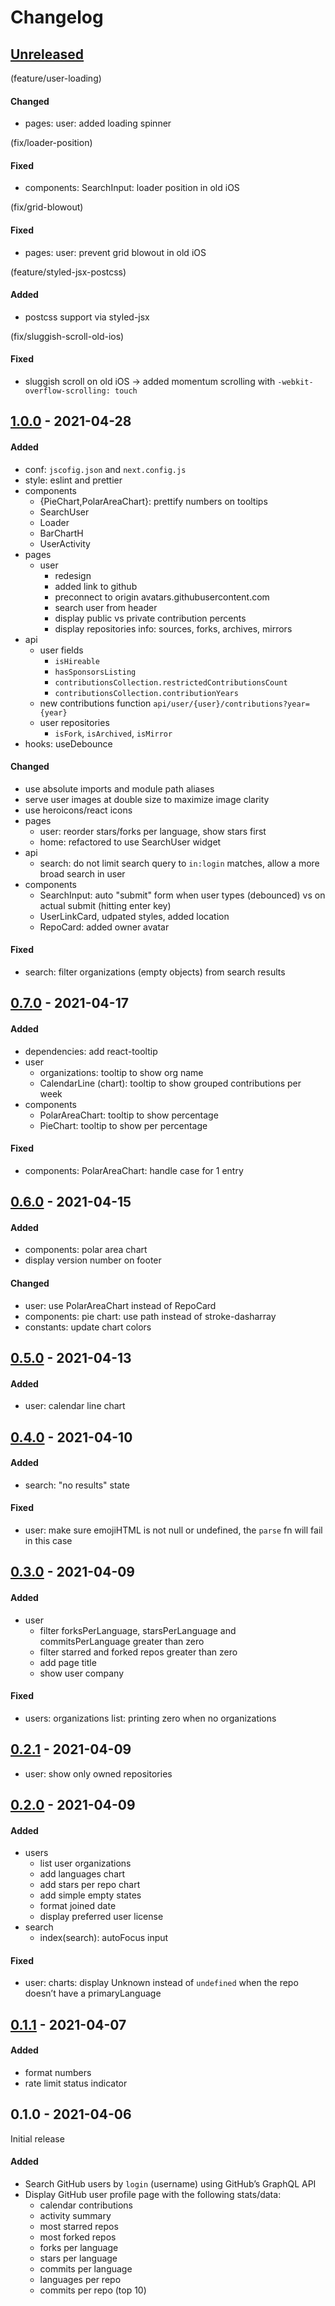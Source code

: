 # Changelog

## [Unreleased]

(feature/user-loading)
#### Changed
- pages: user: added loading spinner

(fix/loader-position)
#### Fixed
- components: SearchInput: loader position in old iOS

(fix/grid-blowout)
#### Fixed
- pages: user: prevent grid blowout in old iOS

(feature/styled-jsx-postcss)
#### Added
- postcss support via styled-jsx

(fix/sluggish-scroll-old-ios)
#### Fixed
- sluggish scroll on old iOS -> added momentum scrolling with `-webkit-overflow-scrolling: touch`

## [1.0.0] - 2021-04-28
#### Added
- conf: `jscofig.json` and `next.config.js`
- style: eslint and prettier
- components
  - {PieChart,PolarAreaChart}: prettify numbers on tooltips
  - SearchUser
  - Loader
  - BarChartH
  - UserActivity
- pages
  - user
    - redesign
    - added link to github
    - preconnect to origin avatars.githubusercontent.com
    - search user from header
    - display public vs private contribution percents
    - display repositories info: sources, forks, archives, mirrors
- api
  - user fields
    - `isHireable`
    - `hasSponsorsListing`
    - `contributionsCollection.restrictedContributionsCount`
    - `contributionsCollection.contributionYears`
  - new contributions function `api/user/{user}/contributions?year={year}`
  - user repositories
    - `isFork`, `isArchived`, `isMirror`
- hooks: useDebounce
#### Changed
- use absolute imports and module path aliases
- serve user images at double size to maximize image clarity
- use heroicons/react icons
- pages
  - user: reorder stars/forks per language, show stars first
  - home: refactored to use SearchUser widget
- api
  - search: do not limit search query to `in:login` matches, allow a more broad search in user
- components
  - SearchInput: auto "submit" form when user types (debounced) vs on actual submit (hitting enter key)
  - UserLinkCard, udpated styles, added location
  - RepoCard: added owner avatar
#### Fixed
- search: filter organizations (empty objects) from search results

## [0.7.0] - 2021-04-17
#### Added
- dependencies: add react-tooltip
- user
  - organizations: tooltip to show org name
  - CalendarLine (chart): tooltip to show grouped contributions per week
- components
  - PolarAreaChart: tooltip to show percentage
  - PieChart: tooltip to show per percentage
#### Fixed
- components: PolarAreaChart: handle case for 1 entry

## [0.6.0] - 2021-04-15
#### Added
- components: polar area chart
- display version number on footer
#### Changed
- user: use PolarAreaChart instead of RepoCard
- components: pie chart: use path instead of stroke-dasharray
- constants: update chart colors

## [0.5.0] - 2021-04-13
#### Added
- user: calendar line chart

## [0.4.0] - 2021-04-10
#### Added
- search: "no results" state
#### Fixed
- user: make sure emojiHTML is not null or undefined, the `parse` fn will fail in this case

## [0.3.0] - 2021-04-09
#### Added
- user
  - filter forksPerLanguage, starsPerLanguage and commitsPerLanguage greater than zero
  - filter starred and forked repos greater than zero
  - add page title
  - show user company
#### Fixed
- users: organizations list: printing zero when no organizations

## [0.2.1] - 2021-04-09
- user: show only owned repositories

## [0.2.0] - 2021-04-09
#### Added
- users
  - list user organizations
  - add languages chart
  - add stars per repo chart
  - add simple empty states
  - format joined date
  - display preferred user license
- search
  - index(search): autoFocus input

#### Fixed
- user: charts: display Unknown instead of `undefined` when the repo doesn’t have a primaryLanguage

## [0.1.1] - 2021-04-07
#### Added
- format numbers
- rate limit status indicator

## 0.1.0 - 2021-04-06
Initial release
#### Added
- Search GitHub users by `login` (username) using GitHub’s GraphQL API
- Display GitHub user profile page with the following stats/data:
  - calendar contributions
  - activity summary
  - most starred repos
  - most forked repos
  - forks per language
  - stars per language
  - commits per language
  - languages per repo
  - commits per repo (top 10)

[Unreleased]: https://github.com/noeldelgado/gh-profile-stats/compare/v1.0.0...HEAD
[1.0.0]: https://github.com/noeldelgado/gh-profile-stats/compare/v0.7.0...v1.0.0
[0.7.0]: https://github.com/noeldelgado/gh-profile-stats/compare/v0.6.0...v0.7.0
[0.6.0]: https://github.com/noeldelgado/gh-profile-stats/compare/v0.5.0...v0.6.0
[0.5.0]: https://github.com/noeldelgado/gh-profile-stats/compare/v0.4.0...v0.5.0
[0.4.0]: https://github.com/noeldelgado/gh-profile-stats/compare/v0.3.0...v0.4.0
[0.3.0]: https://github.com/noeldelgado/gh-profile-stats/compare/v0.2.1...v0.3.0
[0.2.1]: https://github.com/noeldelgado/gh-profile-stats/compare/v0.2.0...v0.2.1
[0.2.0]: https://github.com/noeldelgado/gh-profile-stats/compare/v0.1.1...v0.2.0
[0.1.1]: https://github.com/noeldelgado/gh-profile-stats/compare/v0.1.0...v0.1.1
